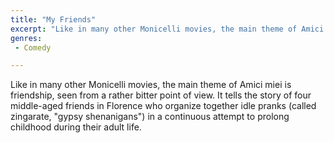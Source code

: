 ```yaml
---
title: "My Friends"
excerpt: "Like in many other Monicelli movies, the main theme of Amici miei is friendship, seen from a rather bitter point of view. It tells the story of four mid..."
genres: 
 - Comedy

---
```


Like in many other Monicelli movies, the main theme of Amici miei is friendship, seen from a rather bitter point of view. It tells the story of four middle-aged friends in Florence who organize together idle pranks (called zingarate, "gypsy shenanigans") in a continuous attempt to prolong childhood during their adult life.
